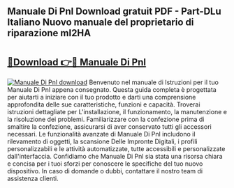 ## Manuale Di Pnl Download gratuit PDF - Part-DLu Italiano Nuovo manuale del proprietario di riparazione mI2HA

# <h2><a href="http://dfbjxwn.blite.top/?on=Manuale+Di+Pnl">🔗Download 👉🔴 Manuale Di Pnl</a></h2>

[![Manuale Di Pnl download](https://i.imgur.com/lujVjoI.png)](http://dfbjxwn.blite.top/?on=Manuale+Di+Pnl)
Benvenuto nel manuale di Istruzioni per il tuo Manuale Di Pnl appena consegnato. Questa guida completa è progettata per aiutarti a iniziare con il tuo prodotto e darti una comprensione approfondita delle sue caratteristiche, funzioni e capacità. Troverai istruzioni dettagliate per L'installazione, il funzionamento, la manutenzione e la risoluzione dei problemi. Familiarizzare con la confezione prima di smaltire la confezione, assicurarsi di aver conservato tutti gli accessori necessari. Le funzionalità avanzate di Manuale Di Pnl includono il rilevamento di oggetti, la scansione Delle Impronte Digitali, i profili personalizzabili e le attività automatizzate, tutte accessibili e personalizzate dall'interfaccia. Confidiamo che Manuale Di Pnl sia stata una risorsa chiara e concisa per i tuoi sforzi per conoscere le specifiche del tuo nuovo dispositivo. In caso di domande o dubbi, contattare il nostro team di assistenza clienti.
